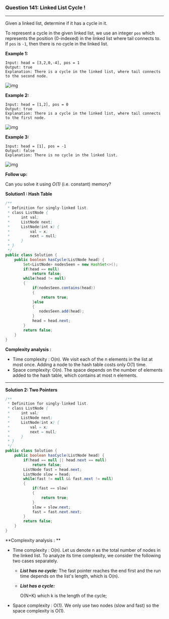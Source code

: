 ### Question 141: Linked List Cycle !
---

Given a linked list, determine if it has a cycle in it.

To represent a cycle in the given linked list, we use an integer `pos` which represents the position (0-indexed) in the linked list where tail connects to. If `pos` is `-1`, then there is no cycle in the linked list.

 

**Example 1:**

```
Input: head = [3,2,0,-4], pos = 1
Output: true
Explanation: There is a cycle in the linked list, where tail connects to the second node.
```

![img](https://assets.leetcode.com/uploads/2018/12/07/circularlinkedlist.png)

**Example 2:**

```
Input: head = [1,2], pos = 0
Output: true
Explanation: There is a cycle in the linked list, where tail connects to the first node.
```

![img](https://assets.leetcode.com/uploads/2018/12/07/circularlinkedlist_test2.png)

**Example 3:**

```
Input: head = [1], pos = -1
Output: false
Explanation: There is no cycle in the linked list.
```

![img](https://assets.leetcode.com/uploads/2018/12/07/circularlinkedlist_test3.png)

 

**Follow up:**

Can you solve it using *O(1)* (i.e. constant) memory?



**Solution1 : Hash Table**

```java
/**
 * Definition for singly-linked list.
 * class ListNode {
 *     int val;
 *     ListNode next;
 *     ListNode(int x) {
 *         val = x;
 *         next = null;
 *     }
 * }
 */
public class Solution {
    public boolean hasCycle(ListNode head) {
        Set<ListNode> nodesSeen = new HashSet<>();
        if(head == null)
            return false;
        while(head != null)
        {
            if(nodesSeen.contains(head))
            {
                return true;
            }else
            {
               nodesSeen.add(head);
            }
            head = head.next;
        }  
        return false;
    }
}
```

**Complexity analysis :**

- Time complexity : O(n). We visit each of the n elements in the list at most once. Adding a node to the hash table costs only O(1) time.
- Space complexity: O(n). The space depends on the number of elements added to the hash table, which contains at most n elements. 

---

**Solution 2: Two Pointers**

```java
/**
 * Definition for singly-linked list.
 * class ListNode {
 *     int val;
 *     ListNode next;
 *     ListNode(int x) {
 *         val = x;
 *         next = null;
 *     }
 * }
 */
public class Solution {
    public boolean hasCycle(ListNode head) {
        if(head == null || head.next == null)
            return false;
        ListNode fast = head.next;
        ListNode slow = head;
        while(fast != null && fast.next != null)
        {
            if(fast == slow)
            {
                return true;
            }
            slow = slow.next;
            fast = fast.next.next;
        }
        return false;
    }
}
```

**Complexity analysis : **

- Time complexity : O(n). Let us denote n as the total number of nodes in the linked list. To analyze its time complexity, we consider the following two cases separately.
  - ***List has no cycle:***
    The fast pointer reaches the end first and the run time depends on the list's length, which is O(n).
    
  - ***List has a cycle:***
  
    O(N+K) which k is the length of the cycle;
- Space complexity : O(1). We only use two nodes (slow and fast) so the space complexity is O(1).